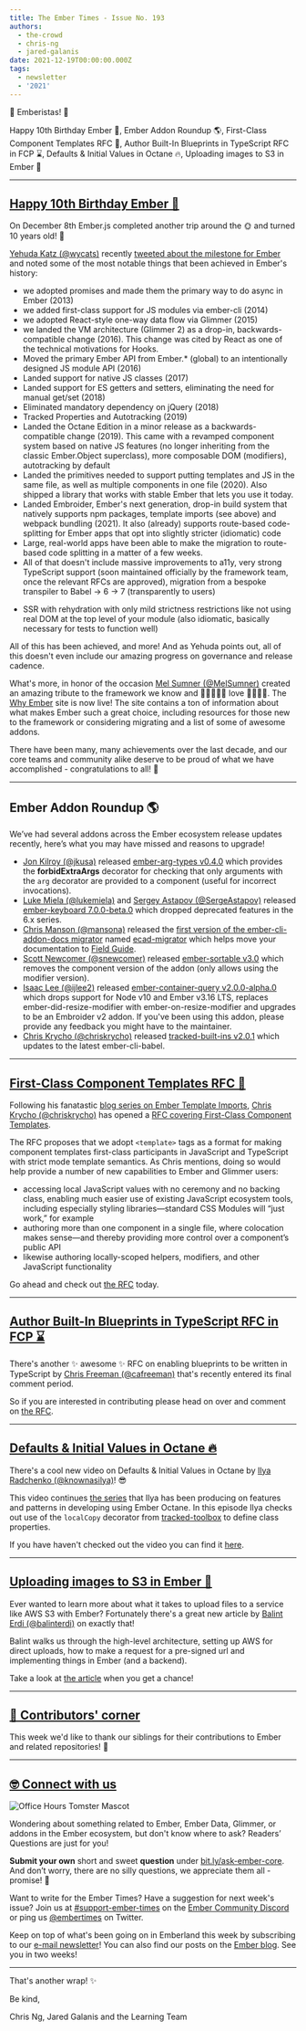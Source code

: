```yaml
---
title: The Ember Times - Issue No. 193
authors:
  - the-crowd
  - chris-ng
  - jared-galanis
date: 2021-12-19T00:00:00.000Z
tags:
  - newsletter
  - '2021'
---
```


👋 Emberistas! 🐹

Happy 10th Birthday Ember 🐹,
Ember Addon Roundup 🌎,
First-Class Component Templates RFC 📖,
Author Built-In Blueprints in TypeScript RFC in FCP ⌛️,
Defaults & Initial Values in Octane 🔥,
Uploading images to S3 in Ember 📸

---

## [Happy 10th Birthday Ember 🐹](https://twitter.com/wycats/status/1468774795529515008)

On December 8th Ember.js completed another trip around the 🌞 and turned 10 years old! 🥳

[Yehuda Katz (@wycats)](https://github.com/wycats) recently [tweeted about the milestone for Ember](https://twitter.com/wycats/status/1468774795529515008) and noted some of the most notable things that been achieved in Ember's history:

- we adopted promises and made them the primary way to do async in Ember (2013)
- we added first-class support for JS modules via ember-cli (2014)
- we adopted React-style one-way data flow via Glimmer (2015)
- we landed the VM architecture (Glimmer 2) as a drop-in, backwards-compatible change (2016). This change was cited by React as one of the technical motivations for Hooks.
- Moved the primary Ember API from Ember.* (global) to an intentionally designed JS module API (2016)
- Landed support for native JS classes (2017)
- Landed support for ES getters and setters, eliminating the need for manual get/set (2018)
- Eliminated mandatory dependency on jQuery (2018)
- Tracked Properties and Autotracking (2019)
- Landed the Octane Edition in a minor release as a backwards-compatible change (2019). This came with a revamped component system based on native JS features (no longer inheriting from the classic Ember.Object superclass), more composable DOM (modifiers), autotracking by default
- Landed the primitives needed to support putting templates and JS in the same file, as well as multiple components in one file (2020). Also shipped a library that works with stable Ember that lets you use it today.
- Landed Embroider, Ember's next generation, drop-in build system that natively supports npm packages, template imports (see above) and webpack bundling (2021). It also (already) supports route-based code-splitting for Ember apps that opt into slightly stricter (idiomatic) code
- Large, real-world apps have been able to make the migration to route-based code splitting in a matter of a few weeks.
- All of that doesn't include massive improvements to a11y, very strong TypeScript support (soon maintained officially by the framework team, once the relevant RFCs are approved), migration from a bespoke transpiler to Babel -> 6 -> 7 (transparently to users)
<!-- alex ignore basically -->
- SSR with rehydration with only mild strictness restrictions like not using real DOM at the top level of your module (also idiomatic, basically necessary for tests to function well)

All of this has been achieved, and more! And as Yehuda points out, all of this doesn't even include our amazing progress on governance and release cadence.

What's more, in honor of the occasion [Mel Sumner (@MelSumner)](https://github.com/MelSumner) created an amazing tribute to the framework we know and 💛💙💜💚🧡 l️ove 💛💙💜💚. The [Why Ember](https://whyember.com/) site is now live! The site contains a ton of information about what makes Ember such a great choice, including resources for those new to the framework or considering migrating and a list of some of awesome addons.

There have been many, many achievements over the last decade, and our core teams and community alike deserve to be proud of what we have accomplished - congratulations to all! 🎉

---

## Ember Addon Roundup 🌎

We’ve had several addons across the Ember ecosystem release updates recently, here’s what you may have missed and reasons to upgrade!

- [Jon Kilroy (@jkusa)](https://github.com/jkusa) released [ember-arg-types v0.4.0](https://twitter.com/jonkilroy/status/1461089358338039815) which provides the **forbidExtraArgs** decorator for checking that only arguments with the `arg` decorator are provided to a component (useful for incorrect invocations).
- [Luke Miela (@lukemiela)](https://github.com/lukemelia) and [Sergey Astapov (@SergeAstapov)](https://github.com/SergeAstapov) released [ember-keyboard 7.0.0-beta.0](https://github.com/adopted-ember-addons/ember-keyboard/releases/tag/v7.0.0-beta.0) which dropped deprecated features in the 6.x series.
- [Chris Manson (@mansona)](https://github.com/mansona) released the [first version of the ember-cli-addon-docs migrator](https://twitter.com/real_ate/status/1464596213781704713) named [ecad-migrator](https://github.com/empress/ecad-migrator) which helps move your documentation to [Field Guide](https://github.com/empress/field-guide).
- [Scott Newcomer (@snewcomer)](https://github.com/snewcomer) released [ember-sortable v3.0](https://github.com/adopted-ember-addons/ember-sortable/blob/master/CHANGELOG.md#v300-2021-11-29) which removes the component version of the addon (only allows using the modifier version).
- [Isaac Lee (@ijlee2)](https://github.com/ijlee2) released [ember-container-query v2.0.0-alpha.0](https://github.com/ijlee2/ember-container-query/releases/tag/2.0.0-alpha.0) which drops support for Node v10 and Ember v3.16 LTS, replaces ember-did-resize-modifier with ember-on-resize-modifier and upgrades to be an Embroider v2 addon. If you've been using this addon, please provide any feedback you might have to the maintainer.
- [Chris Krycho (@chriskrycho)](https://github.com/chriskrycho) released [tracked-built-ins v2.0.1](https://github.com/tracked-tools/tracked-built-ins/releases/tag/v2.0.1) which updates to the latest ember-cli-babel.
---

## [First-Class Component Templates RFC 📖](https://github.com/emberjs/rfcs/pull/779)

Following his fanatastic [blog series on Ember Template Imports](https://v5.chriskrycho.com/journal/ember-template-imports/), [Chris Krycho (@chriskrycho)](https://github.com/chriskrycho) has opened a [RFC covering First-Class Component Templates](https://github.com/emberjs/rfcs/pull/779).

The RFC proposes that we adopt `<template>` tags as a format for making component templates first-class participants in JavaScript and TypeScript with strict mode template semantics. As Chris mentions, doing so would help provide a number of new capabilities to Ember and Glimmer users:

- accessing local JavaScript values with no ceremony and no backing class, enabling much easier use of existing JavaScript ecosystem tools, including especially styling libraries—standard CSS Modules will “just work,” for example
- authoring more than one component in a single file, where colocation makes sense—and thereby providing more control over a component’s public API
- likewise authoring locally-scoped helpers, modifiers, and other JavaScript functionality

Go ahead and check out [the RFC](https://github.com/emberjs/rfcs/pull/779) today.

---

## [Author Built-In Blueprints in TypeScript RFC in FCP ⌛️](https://github.com/emberjs/rfcs/pull/776)

There's another ✨ awesome ✨ RFC on enabling blueprints to be written in TypeScript by [Chris Freeman (@cafreeman)](https://github.com/cafreeman) that's recently entered its final comment period. 

So if you are interested in contributing please head on over and comment on [the RFC](https://github.com/emberjs/rfcs/pull/776).

---

## [Defaults & Initial Values in Octane 🔥](https://twitter.com/knownasilya/status/1465902331753644041)

There's a cool new video on Defaults & Initial Values in Octane by [Ilya Radchenko (@knownasilya)](https://github.com/knownasilya
)! 😎

This video continues [the series](https://www.youtube.com/user/knownasilya/featured) that Ilya has been producing on features and patterns in developing using Ember Octane. In this episode Ilya checks out use of the `localCopy` decorator from [tracked-toolbox](https://github.com/tracked-tools/tracked-toolbox) to define class properties.

If you have haven't checked out the video you can find it [here](https://www.youtube.com/watch?v=lLQ7r1w1Ud4).

---

## [Uploading images to S3 in Ember 📸](https://balinterdi.com/blog/image-uploads-to-s3-in-ember-js/)

Ever wanted to learn more about what it takes to upload files to a service like AWS S3 with Ember? Fortunately there's a great new article by [Balint Erdi (@balinterdi)](https://github.com/balinterdi) on exactly that!

Balint walks us through the high-level architecture, setting up AWS for direct uploads, how to make a request for a pre-signed url and implementing things in Ember (and a backend).

Take a look at [the article](https://balinterdi.com/blog/image-uploads-to-s3-in-ember-js/) when you get a chance!

---

## [👏 Contributors' corner](https://guides.emberjs.com/release/contributing/repositories/)

<p>This week we'd like to thank our siblings for their contributions to Ember and related repositories! 💖</p>

---

## [🤓 Connect with us](https://docs.google.com/forms/d/e/1FAIpQLScqu7Lw_9cIkRtAiXKitgkAo4xX_pV1pdCfMJgIr6Py1V-9Og/viewform)

<div class="blog-row">
  <img class="float-right small transparent padded" alt="Office Hours Tomster Mascot" title="Readers' Questions" src="/images/tomsters/officehours.png" />

  <p>Wondering about something related to Ember, Ember Data, Glimmer, or addons in the Ember ecosystem, but don't know where to ask? Readers’ Questions are just for you!</p>

  <p><strong>Submit your own</strong> short and sweet <strong>question</strong> under <a href="https://bit.ly/ask-ember-core" target="rq">bit.ly/ask-ember-core</a>. And don’t worry, there are no silly questions, we appreciate them all - promise! 🤞</p>

  <p>Want to write for the Ember Times? Have a suggestion for next week's issue? Join us at <a href="https://discordapp.com/channels/480462759797063690/485450546887786506">#support-ember-times</a> on the <a href="https://discord.gg/emberjs">Ember Community Discord</a> or ping us <a href="https://twitter.com/embertimes">@embertimes</a> on Twitter.</p>

  <p>Keep on top of what's been going on in Emberland this week by subscribing to our <a href="https://embertimes.substack.com/">e-mail newsletter</a>! You can also find our posts on the <a href="https://blog.emberjs.com/tag/newsletter">Ember blog</a>. See you in two weeks!</p>
</div>

---

That's another wrap! ✨

Be kind,

Chris Ng, Jared Galanis and the Learning Team
